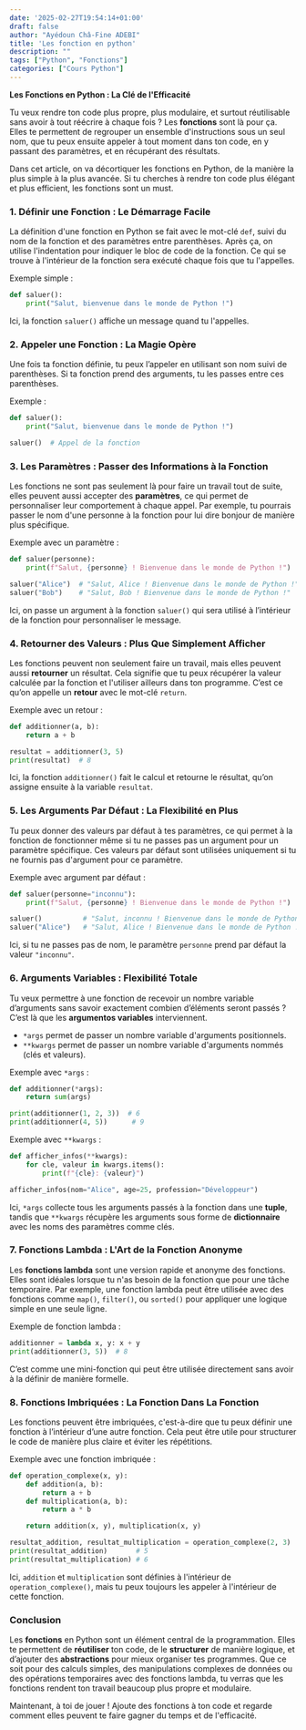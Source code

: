 ```yaml
---
date: '2025-02-27T19:54:14+01:00'
draft: false
author: "Ayédoun Châ-Fine ADEBI"
title: 'Les fonction en python'
description: ""
tags: ["Python", "Fonctions"]
categories: ["Cours Python"]
---
```


**Les Fonctions en Python : La Clé de l'Efficacité**

Tu veux rendre ton code plus propre, plus modulaire, et surtout réutilisable sans avoir à tout réécrire à chaque fois ? Les **fonctions** sont là pour ça. Elles te permettent de regrouper un ensemble d'instructions sous un seul nom, que tu peux ensuite appeler à tout moment dans ton code, en y passant des paramètres, et en récupérant des résultats.

Dans cet article, on va décortiquer les fonctions en Python, de la manière la plus simple à la plus avancée. Si tu cherches à rendre ton code plus élégant et plus efficient, les fonctions sont un must.

### 1. **Définir une Fonction : Le Démarrage Facile**

La définition d'une fonction en Python se fait avec le mot-clé `def`, suivi du nom de la fonction et des paramètres entre parenthèses. Après ça, on utilise l'indentation pour indiquer le bloc de code de la fonction. Ce qui se trouve à l'intérieur de la fonction sera exécuté chaque fois que tu l'appelles.

Exemple simple :

```python
def saluer():
    print("Salut, bienvenue dans le monde de Python !")
```

Ici, la fonction `saluer()` affiche un message quand tu l'appelles.

### 2. **Appeler une Fonction : La Magie Opère**

Une fois ta fonction définie, tu peux l’appeler en utilisant son nom suivi de parenthèses. Si ta fonction prend des arguments, tu les passes entre ces parenthèses.

Exemple :

```python
def saluer():
    print("Salut, bienvenue dans le monde de Python !")

saluer()  # Appel de la fonction
```

### 3. **Les Paramètres : Passer des Informations à la Fonction**

Les fonctions ne sont pas seulement là pour faire un travail tout de suite, elles peuvent aussi accepter des **paramètres**, ce qui permet de personnaliser leur comportement à chaque appel. Par exemple, tu pourrais passer le nom d'une personne à la fonction pour lui dire bonjour de manière plus spécifique.

Exemple avec un paramètre :

```python
def saluer(personne):
    print(f"Salut, {personne} ! Bienvenue dans le monde de Python !")

saluer("Alice")  # "Salut, Alice ! Bienvenue dans le monde de Python !"
saluer("Bob")    # "Salut, Bob ! Bienvenue dans le monde de Python !"
```

Ici, on passe un argument à la fonction `saluer()` qui sera utilisé à l’intérieur de la fonction pour personnaliser le message.

### 4. **Retourner des Valeurs : Plus Que Simplement Afficher**

Les fonctions peuvent non seulement faire un travail, mais elles peuvent aussi **retourner** un résultat. Cela signifie que tu peux récupérer la valeur calculée par la fonction et l'utiliser ailleurs dans ton programme. C’est ce qu’on appelle un **retour** avec le mot-clé `return`.

Exemple avec un retour :

```python
def additionner(a, b):
    return a + b

resultat = additionner(3, 5)
print(resultat)  # 8
```

Ici, la fonction `additionner()` fait le calcul et retourne le résultat, qu’on assigne ensuite à la variable `resultat`.

### 5. **Les Arguments Par Défaut : La Flexibilité en Plus**

Tu peux donner des valeurs par défaut à tes paramètres, ce qui permet à la fonction de fonctionner même si tu ne passes pas un argument pour un paramètre spécifique. Ces valeurs par défaut sont utilisées uniquement si tu ne fournis pas d'argument pour ce paramètre.

Exemple avec argument par défaut :

```python
def saluer(personne="inconnu"):
    print(f"Salut, {personne} ! Bienvenue dans le monde de Python !")

saluer()          # "Salut, inconnu ! Bienvenue dans le monde de Python !"
saluer("Alice")   # "Salut, Alice ! Bienvenue dans le monde de Python !"
```

Ici, si tu ne passes pas de nom, le paramètre `personne` prend par défaut la valeur `"inconnu"`.

### 6. **Arguments Variables : Flexibilité Totale**

Tu veux permettre à une fonction de recevoir un nombre variable d’arguments sans savoir exactement combien d’éléments seront passés ? C’est là que les **argumentos variables** interviennent.

- `*args` permet de passer un nombre variable d'arguments positionnels.
- `**kwargs` permet de passer un nombre variable d'arguments nommés (clés et valeurs).

Exemple avec `*args` :

```python
def additionner(*args):
    return sum(args)

print(additionner(1, 2, 3))  # 6
print(additionner(4, 5))      # 9
```

Exemple avec `**kwargs` :

```python
def afficher_infos(**kwargs):
    for cle, valeur in kwargs.items():
        print(f"{cle}: {valeur}")

afficher_infos(nom="Alice", age=25, profession="Développeur")
```

Ici, `*args` collecte tous les arguments passés à la fonction dans une **tuple**, tandis que `**kwargs` récupère les arguments sous forme de **dictionnaire** avec les noms des paramètres comme clés.

### 7. **Fonctions Lambda : L'Art de la Fonction Anonyme**

Les **fonctions lambda** sont une version rapide et anonyme des fonctions. Elles sont idéales lorsque tu n'as besoin de la fonction que pour une tâche temporaire. Par exemple, une fonction lambda peut être utilisée avec des fonctions comme `map()`, `filter()`, ou `sorted()` pour appliquer une logique simple en une seule ligne.

Exemple de fonction lambda :

```python
additionner = lambda x, y: x + y
print(additionner(3, 5))  # 8
```

C’est comme une mini-fonction qui peut être utilisée directement sans avoir à la définir de manière formelle.

### 8. **Fonctions Imbriquées : La Fonction Dans La Fonction**

Les fonctions peuvent être imbriquées, c'est-à-dire que tu peux définir une fonction à l’intérieur d’une autre fonction. Cela peut être utile pour structurer le code de manière plus claire et éviter les répétitions.

Exemple avec une fonction imbriquée :

```python
def operation_complexe(x, y):
    def addition(a, b):
        return a + b
    def multiplication(a, b):
        return a * b

    return addition(x, y), multiplication(x, y)

resultat_addition, resultat_multiplication = operation_complexe(2, 3)
print(resultat_addition)       # 5
print(resultat_multiplication) # 6
```

Ici, `addition` et `multiplication` sont définies à l'intérieur de `operation_complexe()`, mais tu peux toujours les appeler à l'intérieur de cette fonction.

### Conclusion

Les **fonctions** en Python sont un élément central de la programmation. Elles te permettent de **réutiliser** ton code, de le **structurer** de manière logique, et d’ajouter des **abstractions** pour mieux organiser tes programmes. Que ce soit pour des calculs simples, des manipulations complexes de données ou des opérations temporaires avec des fonctions lambda, tu verras que les fonctions rendent ton travail beaucoup plus propre et modulaire.

Maintenant, à toi de jouer ! Ajoute des fonctions à ton code et regarde comment elles peuvent te faire gagner du temps et de l'efficacité.
